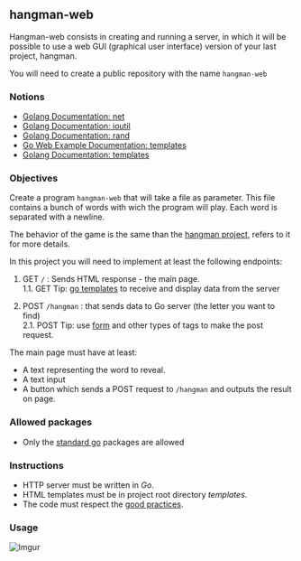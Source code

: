 ## hangman-web

Hangman-web consists in creating and running a server, in which it will be possible to use a web GUI (graphical user interface) version of your last project, hangman.

You will need to create a public repository with the name `hangman-web`

### Notions
- [Golang Documentation: net](https://golang.org/pkg/net/)
- [Golang Documentation: ioutil](https://golang.org/pkg/ioutil/)
- [Golang Documentation: rand](https://golang.org/pkg/math/rand/)
- [Go Web Example Documentation: templates](https://gowebexamples.com/templates/)
- [Golang Documentation: templates](https://pkg.go.dev/html/template)

### Objectives

Create a program `hangman-web` that will take a file as parameter. 
This file contains a bunch of words with wich the program will play. Each word is separated with a newline.

The behavior of the game is the same than the [hangman project](), refers to it for more details.

In this project you will need to implement at least the following endpoints:

1. GET `/` : Sends HTML response - the main page. <br>
1.1. GET Tip: [go templates]((https://pkg.go.dev/html/template)) to receive and display data from the server<br>

2. POST `/hangman` : that sends data to Go server (the letter you want to find)<br>
2.1. POST Tip: use [form](https://developer.mozilla.org/fr/docs/Web/HTML/Element/Form) and other types of tags to make the post request.

The main page must have at least:
* A text representing the word to reveal.
* A text input
* A button which sends a POST request to `/hangman` and outputs the result on page.

### Allowed packages

- Only the [standard go](https://golang.org/pkg/) packages are allowed

### Instructions

- HTTP server must be written in _Go_.
- HTML templates must be in project root directory _templates_.
- The code must respect the [good practices](https://public.01-edu.org/subjects/good-practices/).

### Usage

![Imgur](https://i.imgur.com/msWYxJD.png)
